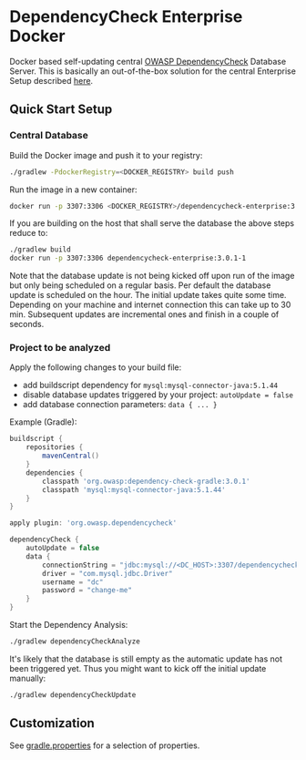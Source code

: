 # DependencyCheck Enterprise Docker

Docker based self-updating central [OWASP DependencyCheck](https://www.owasp.org/index.php/OWASP_Dependency_Check) Database Server.
This is basically an out-of-the-box solution for the central Enterprise Setup described [here](https://jeremylong.github.io/DependencyCheck/data/database.html).


## Quick Start Setup

### Central Database

Build the Docker image and push it to your registry:
```bash
./gradlew -PdockerRegistry=<DOCKER_REGISTRY> build push
```

Run the image in a new container:
```bash
docker run -p 3307:3306 <DOCKER_REGISTRY>/dependencycheck-enterprise:3.0.1-1
```

If you are building on the host that shall serve the database the above steps reduce to:
```bash
./gradlew build
docker run -p 3307:3306 dependencycheck-enterprise:3.0.1-1
```

Note that the database update is not being kicked off upon run of the image but only being scheduled on a regular basis. Per default the database update is 
scheduled on the hour. The initial update takes quite some time. Depending on your machine and internet connection this can take up to 30 min. Subsequent 
updates are incremental ones and finish in a couple of seconds.


### Project to be analyzed

Apply the following changes to your build file:
- add buildscript dependency for `mysql:mysql-connector-java:5.1.44`
- disable database updates triggered by your project: `autoUpdate = false`
- add database connection parameters: `data { ... }`

Example (Gradle):
```groovy
buildscript {
    repositories {
        mavenCentral()
    }
    dependencies {
        classpath 'org.owasp:dependency-check-gradle:3.0.1'
        classpath 'mysql:mysql-connector-java:5.1.44'
    }
}

apply plugin: 'org.owasp.dependencycheck'

dependencyCheck {
    autoUpdate = false
    data {
        connectionString = "jdbc:mysql://<DC_HOST>:3307/dependencycheck?useSSL=false"
        driver = "com.mysql.jdbc.Driver"
        username = "dc"
        password = "change-me"
    }
}
```

Start the Dependency Analysis:
```bash
./gradlew dependencyCheckAnalyze
```

It's likely that the database is still empty as the automatic update has not been triggered yet. Thus you might want to kick off the initial update manually:
```bash
./gradlew dependencyCheckUpdate
```
 

## Customization

See [gradle.properties](https://github.com/stefanneuhaus/dependencycheck-enterprise-docker/blob/master/gradle.properties) for a selection of properties. 
